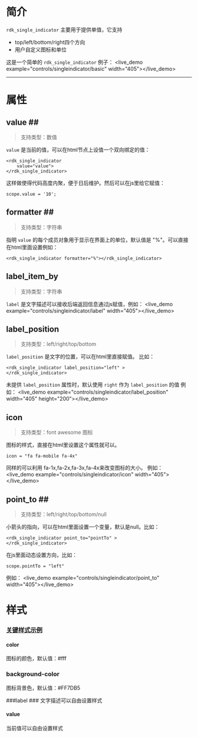 # 简介 #

`rdk_single_indicator` 主要用于提供单值，它支持

- top/left/bottom/right四个方向
- 用户自定义图标和单位

这是一个简单的 `rdk_single_indicator` 例子：
<live_demo example="controls/singleindicator/basic" width="405"></live_demo>

---
# 属性 #

## value <binding></binding>##
> 支持类型：数值

`value` 是当前的值，可以在html节点上设值一个双向绑定的值：
    
	<rdk_single_indicator
		value="value">
	</rdk_single_indicator>

这样做使得代码高度内聚，便于日后维护。然后可以在js里给它赋值：

	scope.value = '10';


## formatter <binding></binding>##
> 支持类型：字符串

指明 `value` 的每个成员对象用于显示在界面上的单位，默认值是 "%"。可以直接在html里面设置例如：

	<rdk_single_indicator formatter="%"></rdk_single_indicator>



## label&#x5f;item&#x5f;by ##
> 支持类型：字符串

`label` 是文字描述可以接收后端返回信息通过js赋值，例如：
<live_demo example="controls/singleindicator/label"  width="405"></live_demo>

## label_position ##
>支持类型：left/right/top/bottom

`label_position` 是文字的位置，可以在html里直接赋值。
比如：
	
	<rdk_single_indicator label_position="left" >
	</rdk_single_indicator>



未提供 `label_position` 属性时，默认使用 `right` 作为 `label_position` 的值
例如：
<live_demo example="controls/singleindicator/label_position"  width="405" height="200"></live_demo>

## icon <binding></binding> ##
>支持类型：font awesome 图标

图标的样式，直接在html里设置这个属性就可以。

    icon = "fa fa-mobile fa-4x"

同样的可以利用 fa-1x,fa-2x,fa-3x,fa-4x来改变图标的大小。
例如：
<live_demo example="controls/singleindicator/icon"  width="405"></live_demo>

## point_to <binding></binding>##
>支持类型：left/right/top/bottom/null

小箭头的指向，可以在html里面设置一个变量，默认是null。比如：

	<rdk_single_indicator point_to="pointTo" >
	</rdk_single_indicator>
在js里面动态设置方向，比如：

	scope.pointTo = "left"

例如：
<live_demo example="controls/singleindicator/point_to"  width="405"></live_demo>




# 样式 #

### [关键样式示例](/demo/controls/basicselector/select_style) ###

#### color ####
图标的颜色，默认值：#fff

### background-color ###
图标背景色，默认值：#FF7DB5

###label ###
文字描述可以自由设置样式

#### value ####
当前值可以自由设置样式


<div>
<script data-main="/rdk/app/libs/rdk/rdk" src="/rdk/app/libs/requirejs/require.js"></script>
<script src="/doc/tools/doc_js/main.js"></script>
<script src="/doc/tools/doc_js/misc.js"></script>
</div>